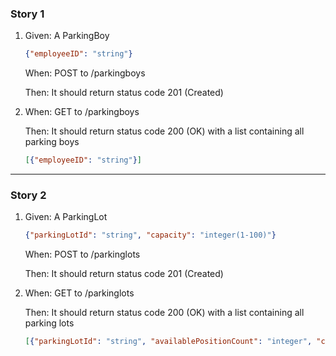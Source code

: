 ### Story 1
1. Given: A ParkingBoy
    ```JSON
    {"employeeID": "string"}
    ```
    When: POST to /parkingboys
    
    Then: It should return status code 201 (Created)
    
2.  When: GET to /parkingboys
    
    Then: It should return status code 200 (OK) with a list containing all parking boys
    ```JSON
    [{"employeeID": "string"}]
    ```

----
### Story 2
1. Given: A ParkingLot
	```JSON
	{"parkingLotId": "string", "capacity": "integer(1-100)"}
	```
    When: POST to /parkinglots
    
    Then: It should return status code 201 (Created)
    
2.  When: GET to /parkinglots
    
    Then: It should return status code 200 (OK) with a list containing all parking lots
    ```JSON
    [{"parkingLotId": "string", "availablePositionCount": "integer", "capacity": "integer(1-100)"}]
    ```
